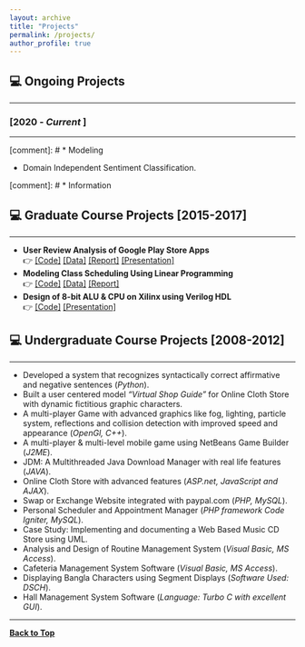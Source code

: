 ```yaml
---
layout: archive
title: "Projects"
permalink: /projects/
author_profile: true
---
```


## 💻 Ongoing Projects
---------------------

### [2020 - *Current* ]
------------------------
[comment]: # * Modeling 

* Domain Independent Sentiment Classification.

[comment]: # * Information

<!-- ### [2019 - *Current* ]
-----------
* Neural Bangla Text Simplification for Children.
* Automatic Summarization of Bangla Text Documents.
-->

## 💻 Graduate Course Projects [2015-2017]
-----------------------------------------
* **User Review Analysis of Google Play Store Apps** <br/>
👉 [[Code]](https://github.com/tafseer-nayeem/CPSC5310-Machine_Learning) [[Data]](https://github.com/tafseer-nayeem/AppReview-dataset) [[Report]](https://tafseer-nayeem.github.io/files/Machine_Learning_Project_Report.pdf) [[Presentation]](https://tafseer-nayeem.github.io/files/Machine_Learning_Project_Presentation.pdf)
* **Modeling Class Scheduling Using Linear Programming** <br/>
👉 [[Code]](https://github.com/tafseer-nayeem/CPSC5110-Computational_Optimization) [[Data]](https://tafseer-nayeem.github.io/files/Optimization_project_courseData.pdf) [[Report]](https://tafseer-nayeem.github.io/files/Optimization_Project_Report.pdf)
* **Design of 8-bit ALU & CPU on Xilinx using Verilog HDL** <br/>
👉 [[Code]](https://github.com/tafseer-nayeem/CPSC5210-VLSI_Design) [[Presentation]](https://tafseer-nayeem.github.io/files/VLSI_Design_Course_Presentation.pdf)


## 💻 Undergraduate Course Projects [2008-2012]
---------------------------------------------
* Developed  a system  that  recognizes  syntactically  correct  affirmative  and negative sentences (*Python*).
* Built a user centered model *“Virtual Shop Guide”* for Online Cloth Store with dynamic fictitious graphic characters.
* A  multi-player  Game  with  advanced  graphics  like  fog,  lighting,  particle system, reflections and collision detection with improved  speed and appearance (*OpenGl, C++*).
* A multi-player & multi-level mobile game using NetBeans Game Builder (*J2ME*).
* JDM: A Multithreaded Java Download Manager with real life features (*JAVA*).
* Online Cloth Store with advanced features (*ASP.net, JavaScript and AJAX*).
* Swap or Exchange Website integrated with paypal.com (*PHP, MySQL*).
* Personal Scheduler and Appointment Manager (*PHP framework Code Igniter, MySQL*).
* Case Study: Implementing and documenting a Web Based Music CD Store using UML.
* Analysis and Design of Routine Management System (*Visual Basic, MS Access*).
* Cafeteria Management System Software (*Visual Basic, MS Access*).
* Displaying Bangla Characters using Segment Displays (*Software Used: DSCH*).
* Hall Management System Software (*Language: Turbo C with excellent GUI*).

--------------------------

[**Back to Top**](#)